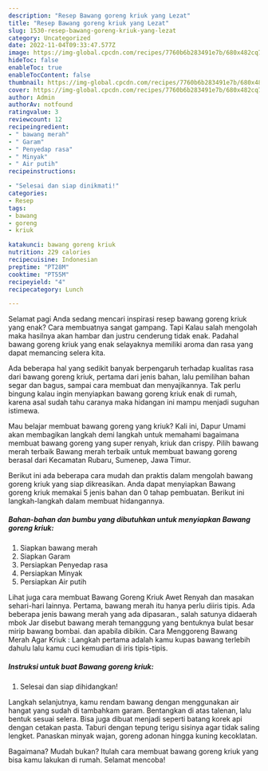 ```yaml
---
description: "Resep Bawang goreng kriuk yang Lezat"
title: "Resep Bawang goreng kriuk yang Lezat"
slug: 1530-resep-bawang-goreng-kriuk-yang-lezat
category: Uncategorized
date: 2022-11-04T09:33:47.577Z
image: https://img-global.cpcdn.com/recipes/7760b6b283491e7b/680x482cq70/bawang-goreng-kriuk-foto-resep-utama.jpg
hideToc: false
enableToc: true
enableTocContent: false
thumbnail: https://img-global.cpcdn.com/recipes/7760b6b283491e7b/680x482cq70/bawang-goreng-kriuk-foto-resep-utama.jpg
cover: https://img-global.cpcdn.com/recipes/7760b6b283491e7b/680x482cq70/bawang-goreng-kriuk-foto-resep-utama.jpg
author: Admin
authorAv: notfound
ratingvalue: 3
reviewcount: 12
recipeingredient:
- " bawang merah"
- " Garam"
- " Penyedap rasa"
- " Minyak"
- " Air putih"
recipeinstructions:

- "Selesai dan siap dinikmati!"
categories:
- Resep
tags:
- bawang
- goreng
- kriuk

katakunci: bawang goreng kriuk 
nutrition: 229 calories
recipecuisine: Indonesian
preptime: "PT28M"
cooktime: "PT55M"
recipeyield: "4"
recipecategory: Lunch

---
```



Selamat pagi Anda sedang mencari inspirasi resep bawang goreng kriuk yang enak? Cara membuatnya sangat gampang. Tapi Kalau salah mengolah maka hasilnya akan hambar dan justru cenderung tidak enak. Padahal bawang goreng kriuk yang enak selayaknya memiliki aroma dan rasa yang dapat memancing selera kita.


Ada beberapa hal yang sedikit banyak berpengaruh terhadap kualitas rasa dari bawang goreng kriuk, pertama dari jenis bahan, lalu pemilihan bahan segar dan bagus, sampai cara membuat dan menyajikannya. Tak perlu bingung kalau ingin menyiapkan bawang goreng kriuk enak di rumah, karena asal sudah tahu caranya maka hidangan ini mampu menjadi suguhan istimewa.

Mau belajar membuat bawang goreng yang kriuk? Kali ini, Dapur Umami akan membagikan langkah demi langkah untuk memahami bagaimana membuat bawang goreng yang super renyah, kriuk dan crispy. Pilih bawang merah terbaik Bawang merah terbaik untuk membuat bawang goreng berasal dari Kecamatan Rubaru, Sumenep, Jawa Timur.


Berikut ini ada beberapa cara mudah dan praktis dalam mengolah bawang goreng kriuk yang siap dikreasikan. Anda dapat menyiapkan Bawang goreng kriuk memakai 5 jenis bahan dan 0 tahap pembuatan. Berikut ini langkah-langkah dalam membuat hidangannya.

<!--inarticleads1-->

##### Bahan-bahan dan bumbu yang dibutuhkan untuk menyiapkan Bawang goreng kriuk:

1. Siapkan  bawang merah
1. Siapkan  Garam
1. Persiapkan  Penyedap rasa
1. Persiapkan  Minyak
1. Persiapkan  Air putih


Lihat juga cara membuat Bawang Goreng Kriuk Awet Renyah dan masakan sehari-hari lainnya. Pertama, bawang merah itu hanya perlu diiris tipis. Ada beberapa jenis bawang merah yang ada dipasaran., salah satunya didaerah mbok Jar disebut bawang merah temanggung yang bentuknya bulat besar mirip bawang bombai. dan apabila dibikin. Cara Menggoreng Bawang Merah Agar Kriuk : Langkah pertama adalah kamu kupas bawang terlebih dahulu lalu kamu cuci kemudian di iris tipis-tipis. 

<!--inarticleads2-->

##### Instruksi untuk buat Bawang goreng kriuk:


1. Selesai dan siap dihidangkan!

Langkah selanjutnya, kamu rendam bawang dengan menggunakan air hangat yang sudah di tambahkam garam. Bentangkan di atas talenan, lalu bentuk sesuai selera. Bisa juga dibuat menjadi seperti batang korek api dengan cetakan pasta. Taburi dengan tepung terigu sisinya agar tidak saling lengket. Panaskan minyak wajan, goreng adonan hingga kuning kecoklatan. 

Bagaimana? Mudah bukan? Itulah cara membuat bawang goreng kriuk yang bisa kamu lakukan di rumah. Selamat mencoba!
